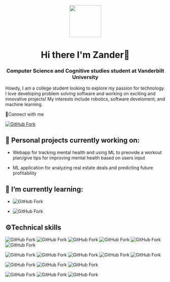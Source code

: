 <div id="header" align="center">
  <img src="https://media.giphy.com/media/M9gbBd9nbDrOTu1Mqx/giphy.gif" width="100"/>
  <h1>Hi there I'm Zander👋</h1>
  <h3>Computer Science and Cognitive studies student at Vanderbilt University</h3>
</div>


<p>Howdy, I am a college student looking to explore my passion for technology. I love developing problem solving software and working on exciting and innovative projects! My interests include robotics, software develoment, and machine learning.</p>

<p >🤝Connect with me</p>

[![GitHub Fork](https://img.shields.io/badge/LinkedIn-blue?logo=Linkedin&logoColor=white)](https://www.linkedin.com/in/zander-raycraft/)

<h2>🔭 Personal projects currently working on:</h2>

- Webapp for tracking mental health and using ML to preovide a workout plan/give tips for improving mental health based on users input

- ML application for analyzing real estate deals and predicting future profitability

<h2>🌱 I’m currently learning:</h2>

- ![GitHub Fork](https://img.shields.io/badge/Code-Leo-121D33?logo=blockchaindotcom&logoColor=white)

- ![GitHub Fork](https://img.shields.io/badge/Style-Tailwind-06B6D4?logo=tailwindcss&logoColor=white)

<h2>⚙️Technical skills</h2>

![GitHub Fork](https://img.shields.io/badge/Code-Html5-orange?logo=html5&logoColor=orange)
![GitHub Fork](https://img.shields.io/badge/Code-JavaScript-yellow?logo=javascript&logoColor=yellow)
![GitHub Fork](https://img.shields.io/badge/Code-TypeScript-lightblue?logo=typescript&logoColor=lightblue)
![GitHub Fork](https://img.shields.io/badge/Code-Rust-orange?logo=rust&logoColor=orange)
![GitHub Fork](https://img.shields.io/badge/Code-Python-blue?logo=python&logoColor=blue)
![GitHub Fork](https://img.shields.io/badge/Code-C%2B%2B-00599C?logo=cplusplus&logoColor=white)

![GitHub Fork](https://img.shields.io/badge/Framework-Flask-red?logo=flask&logoColor=red)
![GitHub Fork](https://img.shields.io/badge/DataBase-FireBase-orange?logo=firebase&logoColor=orange)
![GitHub Fork](https://img.shields.io/badge/Server-Express.js-yellow?logo=express&logoColor=yellow)
![GitHub Fork](https://img.shields.io/badge/Framework-React.js-teal?logo=react&logoColor=lightblue)
![GitHub Fork](https://img.shields.io/badge/Framework-Prisma-2D3748?logo=prisma&logoColor=white)

![GitHub Fork](https://img.shields.io/badge/Style-CSS-blue?logo=CSS3&logoColor=blue)
![GitHub Fork](https://img.shields.io/badge/Style-Chakra.UI-319795?logo=chakraui&logoColor=319795)
![GitHub Fork](https://img.shields.io/badge/Style-Bootstrap-7952B3?logo=bootstrap&logoColor=7952B3)

![GitHub Fork](https://img.shields.io/badge/Tools-git-orange?logo=Git&logoColor=orange)
![GitHub Fork](https://img.shields.io/badge/Tools-GitHub-black?logo=GitHub&logoCOlor=black)
![GitHub Fork](https://img.shields.io/badge/Tools-Figma-red?logo=Figma&logoColor=red)


